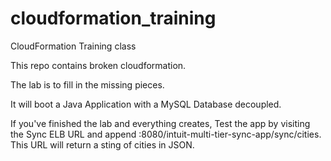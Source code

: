 cloudformation_training
=======================

CloudFormation Training class

This repo contains broken cloudformation. 

The lab is to fill in the missing pieces. 

It will boot a Java Application with a MySQL Database decoupled.

If you've finished the lab and everything creates, Test the app by visiting the Sync ELB URL and append :8080/intuit-multi-tier-sync-app/sync/cities. 
This URL will return a sting of cities in JSON.


